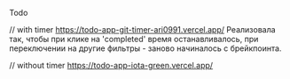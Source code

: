 Todo

// with timer
https://todo-app-git-timer-ari0991.vercel.app/
Реализовала так, чтобы при клике на 'completed' время останавливалось, при переключении на другие фильтры - заново начиналось с брейкпоинта.

// without timer
https://todo-app-iota-green.vercel.app/ 
